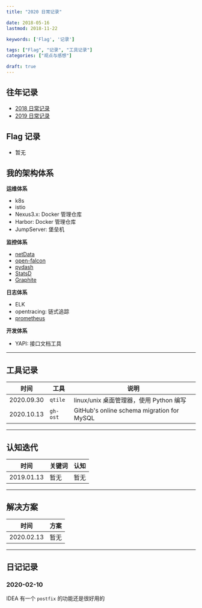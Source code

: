 ```yaml
---
title: "2020 日常记录"

date: 2018-05-16
lastmod: 2018-11-22

keywords: ['Flag', '记录']

tags: ["Flag", "记录", "工具记录"]
categories: ["观点与感想"]

draft: true
---
```


## 往年记录

- [2018 日常记录](/post/2018-daily-notes/) 
- [2019 日常记录](/post/2019-daily-notes/) 

## Flag 记录

-  暂无

## 我的架构体系

**运维体系**

- k8s
- istio
- Nexus3.x: Docker 管理仓库
- Harbor: Docker 管理仓库
- JumpServer: 堡垒机

**监控体系**

- [netData](https://github.com/netdata/netdata)
- [open-falcon](https://github.com/open-falcon/falcon-plus)
- [pydash](https://github.com/dgilland/pydash)
- [StatsD](https://github.com/statsd/statsd)
- [Graphite](https://graphite.readthedocs.io/en/latest/)

**日志体系**

- ELK
- opentracing: 链式追踪
- [prometheus](https://github.com/prometheus/prometheus)

**开发体系**

- YAPI: 接口文档工具

---

## 工具记录

| 时间 | 工具 | 说明 |
| --- | --- | --- |
| 2020.09.30 | `qtile` | linux/unix 桌面管理器，使用 Python 编写 |
| 2020.10.13 | `gh-ost` | GitHub's online schema migration for MySQL |

---

## 认知迭代

| 时间 | 关键词 | 认知 |
| --- | --- | --- |
| 2019.01.13 | 暂无 | 暂无 |
---

## 解决方案

| 时间 |  方案 |
| --- | --- |
| 2020.02.13 | 暂无 | 

---

## 日记记录

### 2020-02-10

IDEA 有一个 `postfix` 的功能还是很好用的

